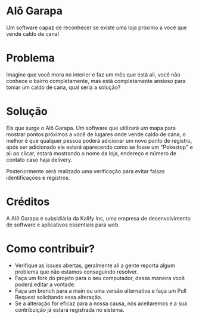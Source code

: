 # Alô Garapa
Um software capaz de reconhecer se existe uma loja próximo a você que vende caldo de cana!

# Problema
Imagine que você mora no interior e faz um mês que está ali, você não conhece o bairro completamente, mas está 
completamente ansioso para tomar um caldo de cana, qual seria a solução?

# Solução
Eis que surge o Alô Garapa. Um software que utilizará um mapa para mostrar pontos próximos a você de lugares
onde vende caldo de cana, o melhor é que qualquer pessoa poderá adicionar um novo ponto de registro, após ser adicionado
ele estará aparecendo como se fosse um "Pokestop" e ali ao clicar, estará mostrando o nome da loja, endereço e número de contato
caso haja delivery.

Posteriormente será realizado uma verificação para evitar falsas identificações e registros.
 
# Créditos
A Alô Garapa é subsidiária da Kalify Inc, uma empresa de desenvolvimento de software e aplicativos essentiais para web.

# Como contribuir?

- Verifique as issues abertas, geralmente ali a gente reporta algum problema que não estamos conseguindo resolver.
- Faça um fork do projeto para o seu computador, dessa maneira você poderá editar a vontade.
- Faça um brench para a main ou uma versão alternativa e faça um Pull Request solicitando essa alteração.
- Se a alteração for eficaz para a nossa causa, nós aceitaremos e a sua contribuição já estará registrada no sistema.
